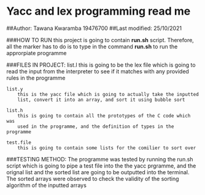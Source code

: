 # Yacc and lex programming read  me
##Author: Tawana Kwaramba 19476700 
##Last modified: 25/10/2021

###HOW TO RUN
    this project is going to contain **run.sh** script. Therefore, all the marker
    has to do is to type in the command **run.sh** to run the approrpiate 
    programme

###FILES IN PROJECT: 
    list.l
        this is going to be the lex file which is going to read the input
        from the interpreter to see if it matches with any provided rules in the
        programme

    list.y
        this is the yacc file which is going to actually take the inputted
        list, convert it into an array, and sort it using bubble sort

    list.h
        this is going to contain all the prototypes of the C code which was 
        used in the programme, and the definition of types in the programme

    test.file
        this is going to contain some lists for the comilier to sort over

###TESTING METHOD:
    The programme was tested by running the run.sh script which is going to 
    pipe a test file into the the yacc prgramme, and the orignal list and
    the sorted list are going to be outputted into the terminal. The sorted
    arrays were observed to check the validity of the sorting algorithm of the
    inputted arrays
